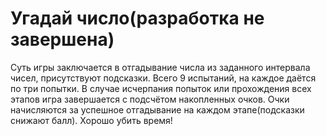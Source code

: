 # Угадай число(разработка не завершена)
Суть игры заключается в отгадывание числа из заданного интервала чисел, присутствуют подсказки. 
Всего 9 испытаний, на каждое даётся по три попытки. В случае исчерпания попыток или прохождения всех этапов игра завершается с подсчётом накопленных очков.
Очки начисляются за успешное отгадывание на каждом этапе(подсказки снижают балл).
Хорошо убить время!
